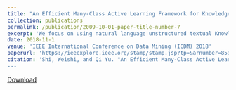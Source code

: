 ```yaml
---
title: "An Efficient Many-Class Active Learning Framework for Knowledge-Rich Domains"
collection: publications
permalink: /publication/2009-10-01-paper-title-number-7
excerpt: 'We focus on using natural language unstructured textual Knowledge Bases (KBs) to answer questions from community-based Question-and-Answer (Q8A) websites. We propose a novel framework that integrates multi-level tag recommendation with external KBs to retrieve the most relevant KB articles to answer user posted questions. Different from many existing efforts that primarily rely on the Q8A sites’ own historical data (e.g., user answers), retrieving answers from authoritative external KBs (e.g., online programming documentation repositories) has the potential to provide rich information to help users better understand the problem, acquire the knowledge, and hence avoid asking similar questions in future. The proposed multi-level tag recommendation best leverages the rich tag information by first categorizing them into different semantic levels based on their usage frequencies. A post-tag co-clustering model, augmented by a two-step tag recommender, is used to predict tags at different levels for a given user posted question. A KB article retrieval component leverages the recommended multi-level tags to select the appropriate KBs and search/rank the matching articles thereof. We conduct extensive experiments using real-world data from a Q8A site and multiple external KBs to demonstrate the effectiveness of the proposed question-answering framework.'
date: 2018-11-1
venue: 'IEEE International Conference on Data Mining (ICDM) 2018'
paperurl: 'https://ieeexplore.ieee.org/stamp/stamp.jsp?tp=&arnumber=8594973'
citation: 'Shi, Weishi, and Qi Yu. "An Efficient Many-Class Active Learning Framework for Knowledge-Rich Domains." 2018 IEEE International Conference on Data Mining (ICDM). IEEE, 2018.’
---
```


[Download](https://ieeexplore.ieee.org/stamp/stamp.jsp?tp=&arnumber=8594973)

